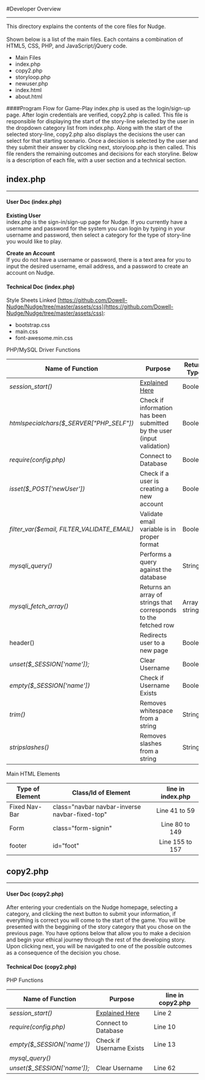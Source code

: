 #Developer Overview
***

This directory explains the contents of the core files for Nudge.      
<br> 
Shown below is a list of the main files. Each contains a combination of HTML5, CSS, PHP, and JavaScript/jQuery code.           
* Main Files 
 * index.php    
 * copy2.php     
 * storyloop.php     
 * newuser.php   
 * index.html   
 * about.html   
 
####Program Flow for Game-Play
index.php is used as the login/sign-up page. After login credentials are verified, copy2.php is called. This file is responsible for displaying the start of the story-line selected by the user in the dropdown category list from index.php. Along with the start of the selected story-line, copy2.php also displays the decisions the user can select for that starting scenario. Once a decision is selected by the user and they submit their answer by clicking next, storyloop.php is then called. This file renders the remaining outcomes and decisions for each storyline. Below is a description of each file, with a user section and a technical section.      

## index.php  
***

#### User Doc (index.php)

**Existing User**    
index.php is the sign-in/sign-up page for Nudge. If you currently have a username and password for the system you can login by typing in your username and password, then select a category for the type of story-line you
would like to play.     

**Create an Account**              
If you do not have a username or password, there is a text area for you to input the desired username, email address, and a password to create an account on Nudge.  

#### Technical Doc (index.php)

Style Sheets Linked [https://github.com/Dowell-Nudge/Nudge/tree/master/assets/css](https://github.com/Dowell-Nudge/Nudge/tree/master/assets/css):          
* bootstrap.css
* main.css
* font-awesome.min.css    

PHP/MySQL Driver Functions    

| Name of Function     | Purpose     | Return Type     | 
| -------------------- | --------------- | --------------------- |
| *session_start()*    | [Explained Here](http://php.net/manual/en/function.session-start.php) | Boolean   |
| *htmlspecialchars($_SERVER["PHP_SELF"])* | Check if information has been submitted by the user (input validation) | Boolean | 
| *require(config.php)* | Connect to Database | Boolean          |
| *isset($_POST['newUser'])* | Check if a user is creating a new account | Boolean        |
| *filter_var($email, FILTER_VALIDATE_EMAIL)* | Validate email variable is in proper format | Boolean	  |
| *mysqli_query()* | Performs a query against the database   | String	  |
| *mysqli_fetch_array()* | Returns an array of strings that corresponds to the fetched row   | Array of strings |
| header() | Redirects user to a new page | Boolean | 
| *unset($_SESSION['name']);* | Clear Username | Boolean	  |
| *empty($_SESSION['name'])* | Check if Username Exists | Boolean |
| *trim()* | Removes whitespace from a string   | String	  |
| *stripslashes()* | Removes slashes from a string   | String	  |

Main HTML Elements    

| Type of Element     | Class/Id of Element                            | line in index.php     | 
| ------------------- | ---------------------------------------------- |:---------------------:| 
| Fixed Nav-Bar       | class="navbar navbar-inverse navbar-fixed-top" | Line 41 to 59         |
| Form                | class="form-signin"                            | Line 80 to 149        |
| footer              | id="foot"                                      | Line 155 to 157       | 


## copy2.php  
***

#### User Doc (copy2.php)

After entering your credentials on the Nudge homepage, selecting a category, and clicking the next button to submit your information, if everything is correct you will come to the start of the game. You will be presented with the beggining of the story category that you chose on the previous page. You have options below that allow you to make a decision and begin your ethical journey through the rest of the developing story. Upon clicking next, you will be navigated to one of the possible outcomes as a consequence of the decision you chose.
  
#### Technical Doc (copy2.php)

PHP Functions    

| Name of Function     | Purpose     | line in copy2.php     | 
| -------------------- | --------------------- | --------------------- |
| *session_start()*    | [Explained Here] | Line 2    |
| *require(config.php)* | Connect to Database | Line 10           |
| *empty($_SESSION['name'])* | Check if Username Exists | Line 13 |
| *mysql_query(<MySQL statement>)* | 
| *unset($_SESSION['name']);* | Clear Username | Line 62	  |

[Explained Here]: http://php.net/manual/en/function.session-start.php

 
